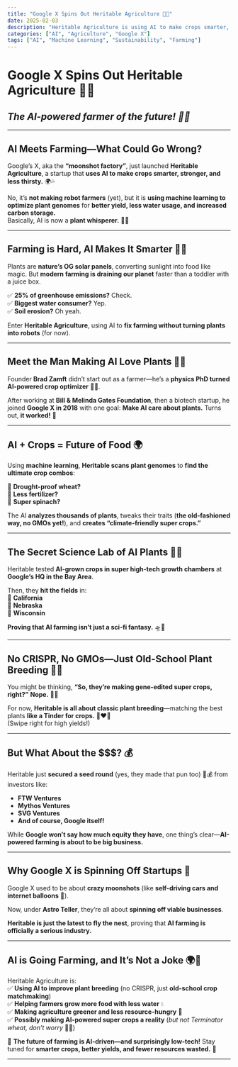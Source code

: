 ```yaml
---
title: "Google X Spins Out Heritable Agriculture 🌾🤖"
date: 2025-02-03
description: "Heritable Agriculture is using AI to make crops smarter, stronger, and less thirsty. 🚀🌍"
categories: ["AI", "Agriculture", "Google X"]
tags: ["AI", "Machine Learning", "Sustainability", "Farming"]
---
```


# **Google X Spins Out Heritable Agriculture 🌾🤖**
## *The AI-powered farmer of the future! 🚜💡*

---

## **AI Meets Farming—What Could Go Wrong?**
Google’s X, aka the **“moonshot factory”**, just launched **Heritable Agriculture**, a startup that **uses AI to make crops smarter, stronger, and less thirsty.** 🌍💦  

No, it’s **not making robot farmers** (yet), but it is **using machine learning to optimize plant genomes** for **better yield, less water usage, and increased carbon storage.**  
Basically, AI is now a **plant whisperer.** 🌿💬  

---

## **Farming is Hard, AI Makes It Smarter 🤖🌽**
Plants are **nature’s OG solar panels**, converting sunlight into food like magic. But **modern farming is draining our planet** faster than a toddler with a juice box.  

✅ **25% of greenhouse emissions?** Check.  
✅ **Biggest water consumer?** Yep.  
✅ **Soil erosion?** Oh yeah.  

Enter **Heritable Agriculture**, using AI to **fix farming without turning plants into robots** (for now).  

---

## **Meet the Man Making AI Love Plants 🌱💾**
Founder **Brad Zamft** didn’t start out as a farmer—he’s a **physics PhD turned AI-powered crop optimizer** 🌾💡.  

After working at **Bill & Melinda Gates Foundation**, then a biotech startup, he joined **Google X in 2018** with one goal: **Make AI care about plants.** Turns out, **it worked!** 🎉  

---

## **AI + Crops = Future of Food 🌍**
Using **machine learning**, **Heritable scans plant genomes** to **find the ultimate crop combos**:  

🌾 **Drought-proof wheat?**  
🌱 **Less fertilizer?**  
🥬 **Super spinach?**  

The AI **analyzes thousands of plants**, tweaks their traits (**the old-fashioned way, no GMOs yet!**), and **creates “climate-friendly super crops.”**  

---

## **The Secret Science Lab of AI Plants 🔬🌱**
Heritable tested **AI-grown crops in super high-tech growth chambers** at **Google’s HQ in the Bay Area**.  

Then, they **hit the fields** in:  
📍 **California**  
📍 **Nebraska**  
📍 **Wisconsin**  

**Proving that AI farming isn’t just a sci-fi fantasy.** 🛸🌽  

---

## **No CRISPR, No GMOs—Just Old-School Plant Breeding 🌾💪**
You might be thinking, **“So, they’re making gene-edited super crops, right?”** **Nope.** 🚫🧬  

For now, **Heritable is all about classic plant breeding**—matching the best plants **like a Tinder for crops.** 🌾❤️🌾  
(Swipe right for high yields!)  

---

## **But What About the $$$? 💰**
Heritable just **secured a seed round** (yes, they made that pun too) 🌱💰 from investors like:  

- **FTW Ventures**  
- **Mythos Ventures**  
- **SVG Ventures**  
- **And of course, Google itself!**  

While **Google won’t say how much equity they have**, one thing’s clear—**AI-powered farming is about to be big business.**  

---

## **Why Google X is Spinning Off Startups 🚀**
Google X used to be about **crazy moonshots** (like **self-driving cars and internet balloons** 🎈).  

Now, under **Astro Teller**, they’re all about **spinning off viable businesses**.  

**Heritable is just the latest to fly the nest**, proving that **AI farming is officially a serious industry.**  

---

## **AI is Going Farming, and It’s Not a Joke 🌍🚜**
Heritable Agriculture is:  
✅ **Using AI to improve plant breeding** (no CRISPR, just **old-school crop matchmaking**)  
✅ **Helping farmers grow more food with less water** 💧  
✅ **Making agriculture greener and less resource-hungry** 🌱  
✅ **Possibly making AI-powered super crops a reality** (*but not Terminator wheat, don’t worry* 🤖🌾)  

🌾 **The future of farming is AI-driven—and surprisingly low-tech!** Stay tuned for **smarter crops, better yields, and fewer resources wasted.** 🚀  

---
